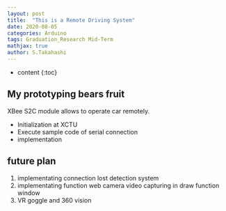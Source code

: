 ```yaml
---
layout: post
title:  "This is a Remote Driving System"
date: 2020-08-05
categories: Arduino
tags: Graduation_Research Mid-Term
mathjax: true
author: S.Takahashi
---
```


* content
{:toc}

## My prototyping bears fruit

XBee S2C module allows to operate car remotely.

- Initialization at XCTU
- Execute sample code of serial connection
- implementation

## future plan
1. implementating connection lost detection system
2. implementating function web camera video capturing in draw function window
3. VR goggle and 360 vision